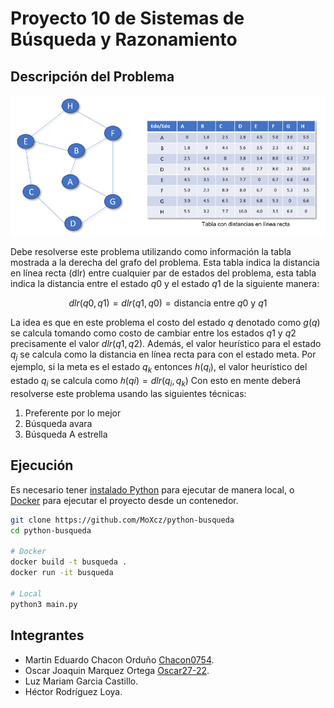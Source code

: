 # Proyecto 10 de Sistemas de Búsqueda y Razonamiento

## Descripción del Problema

![](./docs/img/problem.png)

Debe resolverse este problema utilizando como información la tabla mostrada a la derecha del grafo del problema. Esta tabla indica la distancia en línea recta (dlr) entre cualquier par de estados del problema, esta tabla indica la distancia entre el estado $q0$ y el estado $q1$ de la siguiente manera:

$$dlr(q0, q1) = dlr(q1, q0) = \text{distancia entre } q0 \text{ y } q1$$

La idea es que en este problema el costo del estado $q$ denotado como $g(q)$ se calcula tomando como costo de cambiar entre los estados $q1$ y $q2$ precisamente el valor $dlr(q1, q2)$. Además, el valor heurístico para el estado $q_j$ se calcula como la distancia en línea recta para con el estado meta. Por ejemplo, si la meta es el estado $q_k$ entonces $h(q_i)$, el valor heurístico del estado $q_i$ se calcula como $ℎ(qi) = dlr(q_i, q_k)$ Con esto en mente deberá resolverse este problema usando las siguientes técnicas:

1. Preferente por lo mejor
2. Búsqueda avara
3. Búsqueda A estrella

## Ejecución

Es necesario tener [instalado Python](https://www.python.org/downloads/) para ejecutar de manera local, o [Docker](https://docs.docker.com/engine/install/) para ejecutar el proyecto desde un contenedor.

```bash
git clone https://github.com/MoXcz/python-busqueda
cd python-busqueda

# Docker
docker build -t busqueda .
docker run -it busqueda

# Local
python3 main.py
```

## Integrantes

- Martin Eduardo Chacon Orduño [Chacon0754](https://github.com/Chacon0754).
- Oscar Joaquin Marquez Ortega [Oscar27-22](https://github.com/Oscar27-22).
- Luz Mariam Garcia Castillo.
- Héctor Rodríguez Loya.
